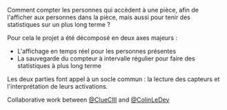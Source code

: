 Comment compter les personnes qui accèdent à une pièce, afin de l'afficher aux personnes dans la pièce, mais aussi pour tenir des statistiques sur un plus long terme ?

Pour cela le projet a été décomposé en deux axes majeurs :
- L'affichage en temps réel pour les personnes présentes
- La sauvegarde du compteur à intervalle régulier pour faire des statistiques à plus long terme

Les deux parties font appel à un socle commun : la lecture des capteurs et l'interprétation de leurs activations.

Collaborative work between [@ClueCIII](https://github.com/ClueXIII) and [@ColinLeDev](https://github.com/ColinLeDev)

